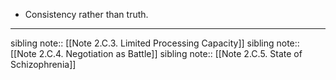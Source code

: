 - Consistency rather than truth.
---
sibling note:: [[Note 2.C.3. Limited Processing Capacity]]
sibling note:: [[Note 2.C.4. Negotiation as Battle]]
sibling note:: [[Note 2.C.5. State of Schizophrenia]]